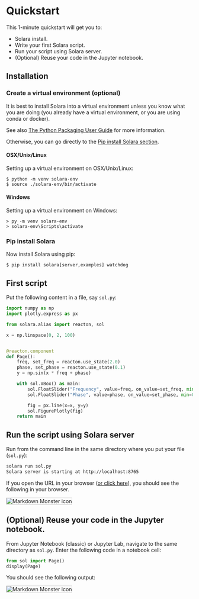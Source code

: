 # Quickstart

This 1-minute quickstart will get you to:

   * Solara install.
   * Write your first Solara script.
   * Run your script using Solara server.
   * (Optional) Reuse your code in the Jupyter notebook.

## Installation


### Create a virtual environment (optional)

It is best to install Solara into a virtual environment unless you know what you are doing (you already have a virtual environment, or you are using conda or docker).

See also [The Python Packaging User Guide](https://packaging.python.org/en/latest/guides/installing-using-pip-and-virtual-environments/#creating-a-virtual-environment) for more information.

Otherwise, you can go directly to the [Pip install Solara section](#pip-install-solara).


#### OSX/Unix/Linux

Setting up a virtual environment on OSX/Unix/Linux:

    $ python -m venv solara-env
    $ source ./solara-env/bin/activate

#### Windows

Setting up a virtual environment on Windows:

    > py -m venv solara-env
    > solara-env\Scripts\activate


### Pip install Solara

Now install Solara using pip:

    $ pip install solara[server,examples] watchdog


## First script

Put the following content in a file, say `sol.py`:

```python
import numpy as np
import plotly.express as px

from solara.alias import reacton, sol

x = np.linspace(0, 2, 100)


@reacton.component
def Page():
    freq, set_freq = reacton.use_state(2.0)
    phase, set_phase = reacton.use_state(0.1)
    y = np.sin(x * freq + phase)

    with sol.VBox() as main:
        sol.FloatSlider("Frequency", value=freq, on_value=set_freq, min=0, max=10)
        sol.FloatSlider("Phase", value=phase, on_value=set_phase, min=0, max=np.pi, step=0.1)

        fig = px.line(x=x, y=y)
        sol.FigurePlotly(fig)
    return main
```

## Run the script using Solara server

Run from the command line in the same directory where you put your file (`sol.py`):

```bash
solara run sol.py
Solara server is starting at http://localhost:8765
```

If you open the URL in your browser ([or click here](http://localhost:8765)), you should see the following in your browser.

<img src="/static/public/quickstart-server.png" alt="Markdown Monster icon" style="border: 1px solid #ccc;" />

## (Optional) Reuse your code in the Jupyter notebook.

From Jupyter Notebook (classic) or Jupyter Lab, navigate to the same directory as `sol.py`. Enter the following code in a notebook cell:

```python
from sol import Page()
display(Page)
```

You should see the following output:

<img src="/static/public/quickstart-notebook.png" alt="Markdown Monster icon" style="border: 1px solid #ccc;" />
